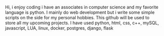  Hi, i enjoy coding i have an associates in computer science and my favorite language is python. I mainly do web development but i write some simple scripts on the side
for my personal hobbies. This github will be used to store all my upcoming projects. I have used python, html, css, c++, mySQL, javascript, LUA, linux, docker, postgres,
django, flask
